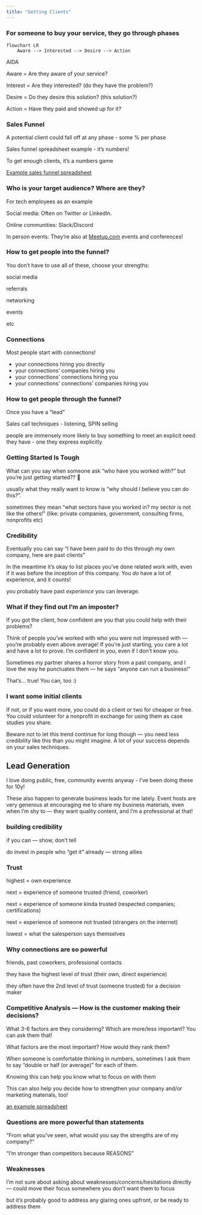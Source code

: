 ```yaml
---
title: "Getting Clients"
---
```


### For someone to buy your service, they go through phases

```mermaid
flowchart LR
	Aware --> Interested --> Desire --> Action
```

AIDA

Aware = Are they aware of your service?

Interest = Are they interested? (do they have the problem?)

Desire = Do they desire this solution? (this solution?)

Action = Have they paid and showed up for it?

### Sales Funnel

A potential client could fall off at any phase - some % per phase

Sales funnel spreadsheet example - it’s numbers!

To get enough clients, it’s a numbers game

[Example sales funnel spreadsheet](https://docs.google.com/spreadsheets/d/18w11rt2dG17CSMJm_1FAFYpcsbT2rB4HROZdWqSlaBA/edit#gid=0)

### Who is your target audience? Where are they?

For tech employees as an example

Social media: Often on Twitter or LinkedIn.

Online communities: Slack/Discord

In person events: They’re also at [Meetup.com](http://meetup.com/) events and conferences!

### How to get people into the funnel?

You don’t have to use all of these, choose your strengths:

social media

referrals

networking

events

etc

### Connections

Most people start with connections!

-   your connections hiring you directly
-   your connections’ companies hiring you
-   your connections’ connections hiring you
-   your connections’ connections’ companies hiring you

### How to get people through the funnel?

Once you have a “lead”

Sales call techniques - listening, SPIN selling

people are immensely more likely to buy something to meet an explicit need they have - one they express explicitly

### Getting Started Is Tough

What can you say when someone ask “who have you worked with?” but you’re just getting started?? 😬

usually what they really want to know is “why should I believe you can do this?”.

sometimes they mean “what sectors have you worked in? my sector is not like the others!” (like: private companies, government, consulting firms, nonprofits etc)

### Credibility

Eventually you can say “I have been paid to do this through my own company, here are past clients”

In the meantime it’s okay to list places you’ve done related work with, even if it was before the inception of this company. You _do_ have a lot of experience, and it counts!

you probably have past _experience_ you can leverage.

### What if they find out I’m an imposter?

If you got the client, how confident are you that you could help with their problems?

Think of people you’ve worked with who you were not impressed with — you’re probably even above average! If you’re just starting, you care a lot and have a lot to prove. I’m confident in you, even if I don’t know you.

Sometimes my partner shares a horror story from a past company, and I love the way he punctuates them — he says “anyone can run a business!”

That’s... true! You can, too :)

### I want some initial clients

If not, or if you want more, you could do a client or two for cheaper or free. You could volunteer for a nonprofit in exchange for using them as case studies you share.

Beware not to let this trend continue for long though — you need less credibility like this than you might imagine. A lot of your success depends on your sales techniques.

## Lead Generation

I love doing public, free, community events anyway - I’ve been doing these for 10y!

These also happen to generate business leads for me lately. Event hosts are very generous at encouraging me to share my business materials, even when I’m shy to — they want quality content, and I’m a professional at that!

### building credibility

if you can — show, don’t tell

do invest in people who “get it” already — strong allies

### Trust

highest = own experience

next = experience of someone trusted (friend, coworker)

next = experience of someone kinda trusted (respected companies; certifications)

next = experience of someone not trusted (strangers on the internet)

lowest = what the salesperson says themselves

### Why connections are so powerful

friends, past coworkers, professional contacts

they have the highest level of trust (their own, direct experience)

they often have the 2nd level of trust (someone trusted) for a decision maker

### Competitive Analysis — How is the customer making their decisions?

What 3-6 factors are they considering? Which are more/less important? You can ask them that!

What factors are the most important? How would they rank them?

When someone is comfortable thinking in numbers, sometimes I ask them to say “double or half (or average)” for each of them.

Knowing this can help you know what to focus on with them

This can also help you decide how to strengthen your company and/or marketing materials, too!

[an example spreadsheet](https://docs.google.com/spreadsheets/d/18XikuteJR7cPnThLNzT7rkj1_pAFJ2UHpX8z2LdpL0o/edit?usp=sharing)

### Questions are more powerful than statements

“From what you’ve seen, what would you say the strengths are of my company?”

“I’m stronger than competitors because REASONS”

### Weaknesses

I’m not sure about asking about weaknesses/concerns/hesitations directly — could move their focus somewhere you don’t want them to focus

but it’s probably good to address any glaring ones upfront, or be ready to address them